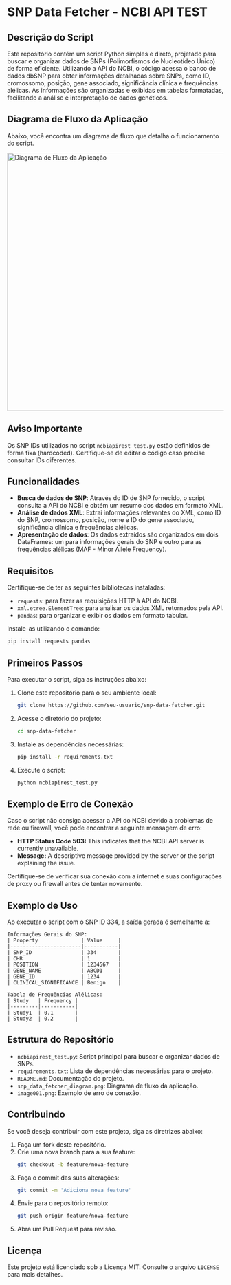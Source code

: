 # SNP Data Fetcher - NCBI API TEST

## Descrição do Script

Este repositório contém um script Python simples e direto, projetado para buscar e organizar dados de SNPs (Polimorfismos de Nucleotídeo Único) de forma eficiente. Utilizando a API do NCBI, o código acessa o banco de dados dbSNP para obter informações detalhadas sobre SNPs, como ID, cromossomo, posição, gene associado, significância clínica e frequências alélicas. As informações são organizadas e exibidas em tabelas formatadas, facilitando a análise e interpretação de dados genéticos.

## Diagrama de Fluxo da Aplicação

Abaixo, você encontra um diagrama de fluxo que detalha o funcionamento do script.

<img src="Script_diagram.svg" alt="Diagrama de Fluxo da Aplicação" width="600"/>

## Aviso Importante

Os SNP IDs utilizados no script `ncbiapirest_test.py` estão definidos de forma fixa (hardcoded). Certifique-se de editar o código caso precise consultar IDs diferentes.

## Funcionalidades

- **Busca de dados de SNP**: Através do ID de SNP fornecido, o script consulta a API do NCBI e obtém um resumo dos dados em formato XML.
- **Análise de dados XML**: Extrai informações relevantes do XML, como ID do SNP, cromossomo, posição, nome e ID do gene associado, significância clínica e frequências alélicas.
- **Apresentação de dados**: Os dados extraídos são organizados em dois DataFrames: um para informações gerais do SNP e outro para as frequências alélicas (MAF - Minor Allele Frequency).

## Requisitos

Certifique-se de ter as seguintes bibliotecas instaladas:

- `requests`: para fazer as requisições HTTP à API do NCBI.
- `xml.etree.ElementTree`: para analisar os dados XML retornados pela API.
- `pandas`: para organizar e exibir os dados em formato tabular.

Instale-as utilizando o comando:

```bash
pip install requests pandas
```

## Primeiros Passos

Para executar o script, siga as instruções abaixo:

1. Clone este repositório para o seu ambiente local:
   ```bash
   git clone https://github.com/seu-usuario/snp-data-fetcher.git
   ```
2. Acesse o diretório do projeto:
   ```bash
   cd snp-data-fetcher
   ```
3. Instale as dependências necessárias:
   ```bash
   pip install -r requirements.txt
   ```
4. Execute o script:
   ```bash
   python ncbiapirest_test.py
   ```

## Exemplo de Erro de Conexão

Caso o script não consiga acessar a API do NCBI devido a problemas de rede ou firewall, você pode encontrar a seguinte mensagem de erro:

- **HTTP Status Code 503:** This indicates that the NCBI API server is currently unavailable.
- **Message:** A descriptive message provided by the server or the script explaining the issue.

Certifique-se de verificar sua conexão com a internet e suas configurações de proxy ou firewall antes de tentar novamente.

## Exemplo de Uso

Ao executar o script com o SNP ID 334, a saída gerada é semelhante a:

```
Informações Gerais do SNP:
| Property              | Value     |
|-----------------------|-----------|
| SNP_ID                | 334       |
| CHR                   | 1         |
| POSITION              | 1234567   |
| GENE_NAME             | ABCD1     |
| GENE_ID               | 1234      |
| CLINICAL_SIGNIFICANCE | Benign    |

Tabela de Frequências Alélicas:
| Study   | Frequency |
|---------|-----------|
| Study1  | 0.1       |
| Study2  | 0.2       |
```

## Estrutura do Repositório

- `ncbiapirest_test.py`: Script principal para buscar e organizar dados de SNPs.
- `requirements.txt`: Lista de dependências necessárias para o projeto.
- `README.md`: Documentação do projeto.
- `snp_data_fetcher_diagram.png`: Diagrama de fluxo da aplicação.
- `image001.png`: Exemplo de erro de conexão.

## Contribuindo

Se você deseja contribuir com este projeto, siga as diretrizes abaixo:

1. Faça um fork deste repositório.
2. Crie uma nova branch para a sua feature:
   ```bash
   git checkout -b feature/nova-feature
   ```
3. Faça o commit das suas alterações:
   ```bash
   git commit -m 'Adiciona nova feature'
   ```
4. Envie para o repositório remoto:
   ```bash
   git push origin feature/nova-feature
   ```
5. Abra um Pull Request para revisão.

## Licença

Este projeto está licenciado sob a Licença MIT. Consulte o arquivo `LICENSE` para mais detalhes.